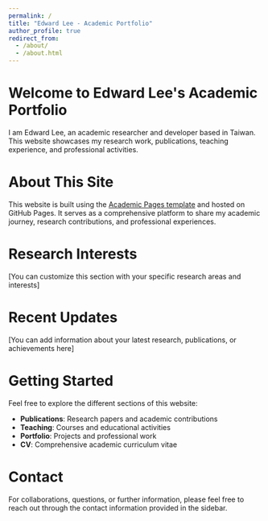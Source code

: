 ```yaml
---
permalink: /
title: "Edward Lee - Academic Portfolio"
author_profile: true
redirect_from: 
  - /about/
  - /about.html
---
```


# Welcome to Edward Lee's Academic Portfolio

I am Edward Lee, an academic researcher and developer based in Taiwan. This website showcases my research work, publications, teaching experience, and professional activities.

About This Site
======
This website is built using the [Academic Pages template](https://github.com/academicpages/academicpages.github.io) and hosted on GitHub Pages. It serves as a comprehensive platform to share my academic journey, research contributions, and professional experiences.

Research Interests
======
[You can customize this section with your specific research areas and interests]

Recent Updates
======
[You can add information about your latest research, publications, or achievements here]

Getting Started
======
Feel free to explore the different sections of this website:
- **Publications**: Research papers and academic contributions
- **Teaching**: Courses and educational activities
- **Portfolio**: Projects and professional work
- **CV**: Comprehensive academic curriculum vitae

Contact
======
For collaborations, questions, or further information, please feel free to reach out through the contact information provided in the sidebar.
